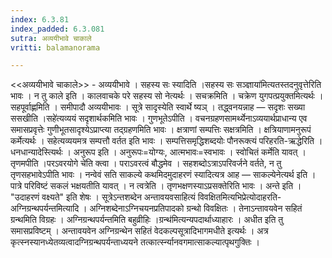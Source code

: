 ```yaml
---
index: 6.3.81
index_padded: 6.3.081
sutra: अव्ययीभावे चाकाले
vritti: balamanorama

---
```

<<अव्ययीभावे चाकाले>> - अव्ययीभावे । सहस्य सः स्यादिति ।सहस्य सः सञ्ज्ञाया॑मित्यतस्तदनुवृत्तेरिति भावः । न तु काले इति । कालवाचके परे सहस्य सो नेत्यर्थः । सचक्रमिति । चक्रेण युगपत्प्रयुक्तमित्यर्थः । सहपूर्वाह्णमिति । समीपादौ अव्ययीभावः । सूत्रे सादृस्येति स्वार्थे ष्यञ् । तद्ध्वनयन्नाह — सदृशः सख्या ससखीति ।सहे॑त्यव्ययं सदृशार्थकमिति भावः । गुणभूतेऽपीति । वचनग्रहणसामर्थ्येनाऽव्ययार्थप्राधान्य एव समासप्रवृत्तेः गुणीभूतसादृश्येऽप्राप्त्या तद्ग्रहणमिति भावः । क्षत्राणां सम्पत्तिः सक्षत्रमिति । क्षत्रियाणामनुरूपं कर्मेत्यर्थः । सहेत्यव्ययमत्र सम्पत्तौ वर्तत इति भावः । सम्पत्तिसमृद्धिशब्दयोः पौनरूक्त्यं परिहरति-ऋद्धेरिति । धनधान्यादेस्त्यिर्थः । अनुरूप इति । अनुरूपः=योग्यः, आत्मभावः=स्वभावः । स्वोचितं कर्मेति यावत् । तृणमपीति ।परऽवरयोगे चे॑ति क्त्वा । पराऽवरत्वं बौद्धमेव । सहशब्दोऽत्राऽपरिवर्जने वर्तते, न तु तृणसहभावेऽपीति भावः । नन्वेवं सति साकल्ये कथमिदमुदाहरणं स्यादित्यत्र आह — साकल्येनेत्यर्थ इति । पात्रे परिविष्टं सकलं भक्षयतीति यावत् । न त्वत्रेति । तृणभक्षणस्याऽप्रसक्तेरिति भावः । अन्ते इति । "उदाहरणं वक्ष्यते" इति शेषः । सूत्रेऽन्तशब्देन अन्तावयवसाहित्यं विवक्षितमित्यभिप्रेत्योदाहरति-अग्निग्रन्थपर्यन्तमित्यादि । अग्निशब्देनाऽग्निचयनप्रतिपादको ग्रन्थो विवक्षितः । तेनाऽन्तावयवेन सहितं ग्रन्थमिति विग्रहः । अग्निग्रन्थपर्यन्तमिति बहुव्रीहिः ।ग्रन्थ॑मित्यन्यपदार्थाध्याहारः । अधीत इति तु समासप्रविष्टम् । अन्तावयवेन अग्निग्रन्थेन सहितं वेदकल्पसूत्रादिभागमधीते इत्यर्थः । अत्र कृत्स्नस्यानध्येतव्यत्वादग्निग्रन्थपर्यन्ताध्ययने तत्कार्त्स्न्यानवगमात्साकल्यात्पृथगुक्तिः । 